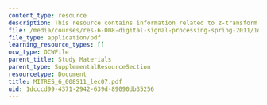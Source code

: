 ```yaml
---
content_type: resource
description: This resource contains information related to z-transform properties.
file: /media/courses/res-6-008-digital-signal-processing-spring-2011/1dcccd9943712942639d89090db35256_MITRES_6_008S11_lec07.pdf
file_type: application/pdf
learning_resource_types: []
ocw_type: OCWFile
parent_title: Study Materials
parent_type: SupplementalResourceSection
resourcetype: Document
title: MITRES_6_008S11_lec07.pdf
uid: 1dcccd99-4371-2942-639d-89090db35256
---
```

